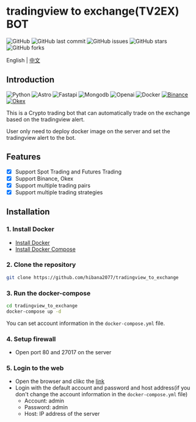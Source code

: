 <!--
 * @Author: hibana2077 hibana2077@gmail.com
 * @Date: 2023-06-10 18:31:13
 * @LastEditors: hibana2077 hibana2077@gmail.com
 * @LastEditTime: 2024-04-13 10:36:13
 * @FilePath: \tradingview_to_exchange\README.md
 * @Description: 
-->
# tradingview to exchange(TV2EX) BOT

![GitHub](https://img.shields.io/github/license/hibana2077/tradingview_to_exchange)
![GitHub last commit](https://img.shields.io/github/last-commit/hibana2077/tradingview_to_exchange)
![GitHub issues](https://img.shields.io/github/issues/hibana2077/tradingview_to_exchange)
![GitHub stars](https://img.shields.io/github/stars/hibana2077/tradingview_to_exchange?style=social)
![GitHub forks](https://img.shields.io/github/forks/hibana2077/tradingview_to_exchange?style=social)

English | [中文](./doc/README_TW.md)

## Introduction

![Python](https://img.shields.io/badge/python-3.11-blue?style=plastic-square&logo=python)
![Astro](https://img.shields.io/badge/Astro-latest-FFD700?style=plastic-square&logo=astro)
![Fastapi](https://img.shields.io/badge/fastapi-latest-009688?style=plastic-square&logo=fastapi)
![Mongodb](https://img.shields.io/badge/mongodb-latest-47A248?style=plastic-square&logo=mongodb)
![Openai](https://img.shields.io/badge/openai-latest-412991?style=plastic-square&logo=openai)
![Docker](https://img.shields.io/badge/docker-latest-2496ED?style=plastic-square&logo=docker)
[![Binance](https://img.shields.io/badge/binance--%2d10%25-F0B90B?style=plastic-square&logo=binance)](https://www.binance.com/en/activity/referral-entry/MYB23J?fromActivityPage=true&ref=LIMIT_TJMU1KAZ)
[![Okex](https://img.shields.io/badge/okex--%2d10%25-000000?style=plastic-square&logo=okex)](https://www.okx.com/join/18323483)

This is a Crypto trading bot that can automatically trade on the exchange based on the tradingview alert.

User only need to deploy docker image on the server and set the tradingview alert to the bot.

## Features

- [x] Support Spot Trading and Futures Trading
- [x] Support Binance, Okex
- [x] Support multiple trading pairs
- [x] Support multiple trading strategies

## Installation

### 1. Install Docker

- [Install Docker](https://docs.docker.com/engine/install/)
- [Install Docker Compose](https://docs.docker.com/compose/install/)

### 2. Clone the repository

```bash
git clone https://github.com/hibana2077/tradingview_to_exchange
```

### 3. Run the docker-compose

```bash
cd tradingview_to_exchange
docker-compose up -d
```

You can set account information in the `docker-compose.yml` file.

### 4. Setup firewall

- Open port 80 and 27017 on the server

### 5. Login to the web

- Open the browser and clikc the [link](https://hibana2077-gpt-news-generator-srcmain-0osgu0.streamlit.app/)
- Login with the default account and password and host address(if you don't change the account information in the `docker-compose.yml` file)
    - Account: admin
    - Password: admin
    - Host: IP address of the server

